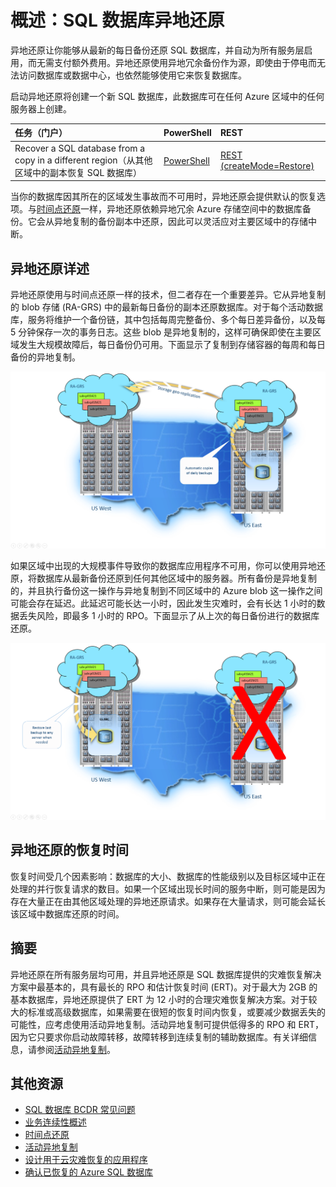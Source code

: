 <properties
   pageTitle="云业务连续性 - 异地还原 | Azure"
   description="了解 Azure SQL 数据库如何支持云业务连续性和数据库恢复以及如何帮助保持运行任务关键型云应用程序。"
   services="sql-database"
   documentationCenter=""
   authors="stevestein"
   manager="jhubbard"
   editor="monicar"/>

<tags
   ms.service="sql-database"
   ms.date="05/10/2016"
   wacn.date="06/14/2016"/>

# 概述：SQL 数据库异地还原

异地还原让你能够从最新的每日备份还原 SQL 数据库，并自动为所有服务层启用，而无需支付额外费用。异地还原使用异地冗余备份作为源，即使由于停电而无法访问数据库或数据中心，也依然能够使用它来恢复数据库。

启动异地还原将创建一个新 SQL 数据库，此数据库可在任何 Azure 区域中的任何服务器上创建。


|任务（门户） | PowerShell | REST |
|:--|:--|:--|
| Recover a SQL database from a copy in a different region（从其他区域中的副本恢复 SQL 数据库） | [PowerShell](/documentation/articles/sql-database-geo-restore-powershell) | [REST (createMode=Restore)](https://msdn.microsoft.com/zh-cn/library/azure/mt163685.aspx) |



当你的数据库因其所在的区域发生事故而不可用时，异地还原会提供默认的恢复选项。与[时间点还原](/documentation/articles/sql-database-point-in-time-restore)一样，异地还原依赖异地冗余 Azure 存储空间中的数据库备份。它会从异地复制的备份副本中还原，因此可以灵活应对主要区域中的存储中断。



## 异地还原详述

异地还原使用与时间点还原一样的技术，但二者存在一个重要差异。它从异地复制的 blob 存储 (RA-GRS) 中的最新每日备份的副本还原数据库。对于每个活动数据库，服务将维护一个备份链，其中包括每周完整备份、多个每日差异备份，以及每 5 分钟保存一次的事务日志。这些 blob 是异地复制的，这样可确保即使在主要区域发生大规模故障后，每日备份仍可用。下面显示了复制到存储容器的每周和每日备份的异地复制。

![异地还原](./media/sql-database-geo-restore/geo-restore-1.png)


如果区域中出现的大规模事件导致你的数据库应用程序不可用，你可以使用异地还原，将数据库从最新备份还原到任何其他区域中的服务器。所有备份是异地复制的，并且执行备份这一操作与异地复制到不同区域中的 Azure blob 这一操作之间可能会存在延迟。此延迟可能长达一小时，因此发生灾难时，会有长达 1 小时的数据丢失风险，即最多 1 小时的 RPO。下面显示了从上次的每日备份进行的数据库还原。


![异地还原](./media/sql-database-geo-restore/geo-restore-2.png)



## 异地还原的恢复时间

恢复时间受几个因素影响：数据库的大小、数据库的性能级别以及目标区域中正在处理的并行恢复请求的数目。如果一个区域出现长时间的服务中断，则可能是因为存在大量正在由其他区域处理的异地还原请求。如果存在大量请求，则可能会延长该区域中数据库还原的时间。


## 摘要

异地还原在所有服务层均可用，并且异地还原是 SQL 数据库提供的灾难恢复解决方案中最基本的，具有最长的 RPO 和估计恢复时间 (ERT)。对于最大为 2GB 的基本数据库，异地还原提供了 ERT 为 12 小时的合理灾难恢复解决方案。对于较大的标准或高级数据库，如果需要在很短的恢复时间内恢复，或要减少数据丢失的可能性，应考虑使用活动异地复制。活动异地复制可提供低得多的 RPO 和 ERT，因为它只要求你启动故障转移，故障转移到连续复制的辅助数据库。有关详细信息，请参阅[活动异地复制](/documentation/articles/sql-database-geo-replication-overview)。

## 其他资源

- [SQL 数据库 BCDR 常见问题](/documentation/articles/sql-database-bcdr-faq)
- [业务连续性概述](/documentation/articles/sql-database-business-continuity)
- [时间点还原](/documentation/articles/sql-database-point-in-time-restore)
- [活动异地复制](/documentation/articles/sql-database-geo-replication-overview)
- [设计用于云灾难恢复的应用程序](/documentation/articles/sql-database-designing-cloud-solutions-for-disaster-recovery)
- [确认已恢复的 Azure SQL 数据库](/documentation/articles/sql-database-recovered-finalize)

<!---HONumber=Mooncake_0530_2016-->
